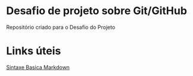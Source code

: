 # Desafio de projeto sobre Git/GitHub
Repositório criado para o Desafio do Projeto


# Links úteis
[Sintaxe Basica Markdown](https://www.markdownguide.org/basic-syntax/)

